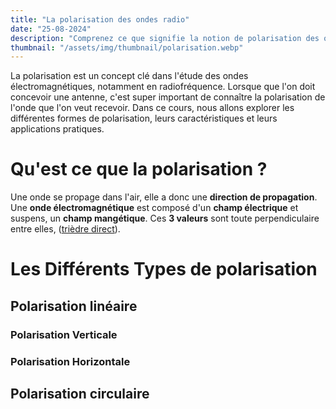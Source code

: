 ```yaml
---
title: "La polarisation des ondes radio"
date: "25-08-2024"
description: "Comprenez ce que signifie la notion de polarisation des ondes essentielle à la compréhension des communications radios"
thumbnail: "/assets/img/thumbnail/polarisation.webp"
---
```

La polarisation est un concept clé dans l'étude des ondes électromagnétiques, notamment en radiofréquence. Lorsque que l'on doit concevoir une antenne, c'est super important de connaître la polarisation de l'onde que l'on veut recevoir. Dans ce cours, nous allons explorer les différentes formes de polarisation, leurs caractéristiques et leurs applications pratiques.

# Qu'est ce que la polarisation ?
Une onde se propage dans l'air, elle a donc une **direction de propagation**.
Une **onde électromagnétique** est composé d'un **champ électrique** et suspens, un **champ mangétique**.
Ces **3 valeurs** sont toute perpendiculaire entre elles, ([trièdre direct](https://fr.wikipedia.org/wiki/Trièdre)).


# Les Différents Types de polarisation
## Polarisation linéaire
### Polarisation Verticale 
### Polarisation Horizontale
## Polarisation circulaire 

